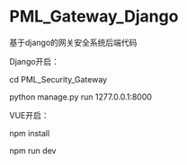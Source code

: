 # PML_Gateway_Django
基于django的网关安全系统后端代码

Django开启：

cd PML_Security_Gateway

python manage.py run 1277.0.0.1:8000

VUE开启：

npm install

npm run dev
